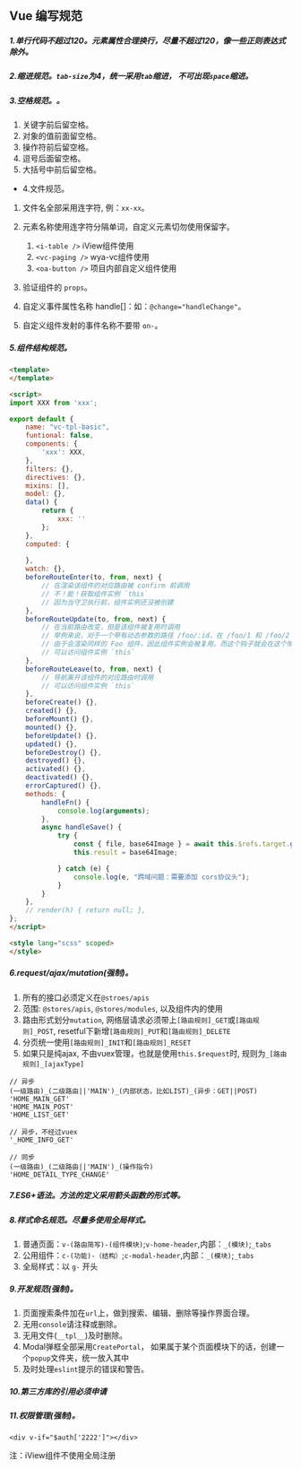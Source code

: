 ## Vue 编写规范

##### 1.单行代码不超过120。元素属性合理换行，尽量不超过120，像一些正则表达式除外。

##### 2.缩进规范。`tab-size`为4，统一采用`tab`缩进， 不可出现`space`缩进。

##### 3.空格规范。。

1. 关键字前后留空格。
2. 对象的值前面留空格。
3. 操作符前后留空格。
4. 逗号后面留空格。
5. 大括号中前后留空格。

- 4.文件规范。

1. 文件名全部采用连字符, 例：`xx-xx`。
2. 元素名称使用连字符分隔单词，自定义元素切勿使用保留字。

    1. `<i-table />` iView组件使用
    2. `<vc-paging />` wya-vc组件使用
    3. `<oa-button />` 项目内部自定义组件使用

3. 验证组件的 `props`。
4. 自定义事件属性名称 handle[]：如：`@change="handleChange"`。
5. 自定义组件发射的事件名称不要带 `on-`。


##### 5.组件结构规范。
```html
<template>
</template>

<script>
import XXX from 'xxx';

export default {
	name: "vc-tpl-basic",
	funtional: false,
	components: {
		'xxx': XXX,
	},
	filters: {},
	directives: {},
	mixins: [],
	model: {},
	data() {
		return {
		    xxx: ''
		};
	},
	computed: {
		
	},
	watch: {},
	beforeRouteEnter(to, from, next) {
		// 在渲染该组件的对应路由被 confirm 前调用
		// 不！能！获取组件实例 `this`
		// 因为当守卫执行前，组件实例还没被创建
	},
	beforeRouteUpdate(to, from, next) {
		// 在当前路由改变，但是该组件被复用时调用
		// 举例来说，对于一个带有动态参数的路径 /foo/:id，在 /foo/1 和 /foo/2 之间跳转的时候，
		// 由于会渲染同样的 Foo 组件，因此组件实例会被复用。而这个钩子就会在这个情况下被调用。
		// 可以访问组件实例 `this`
	},
	beforeRouteLeave(to, from, next) {
		// 导航离开该组件的对应路由时调用
		// 可以访问组件实例 `this`
	},
	beforeCreate() {},
	created() {},
	beforeMount() {},
	mounted() {},
	beforeUpdate() {},
	updated() {},
	beforeDestroy() {},
	destroyed() {},
	activated() {},
	deactivated() {},
	errorCaptured() {},
	methods: {
		handleFn() {
			console.log(arguments);
		},
		async handleSave() {
			try {
				const { file, base64Image } = await this.$refs.target.getImage();
				this.result = base64Image;

			} catch (e) {
				console.log(e, "跨域问题：需要添加 cors协议头");
			}
		}
	},
	// render(h) { return null; },
};
</script>

<style lang="scss" scoped>
</style>

```
##### 6.request/ajax/mutation(强制)。

1. 所有的接口必须定义在`@stroes/apis`
2. 范围: `@stores/apis`, `@stores/modules`, 以及组件内的使用
3. 路由形式划分`mutation`, 网络层请求必须带上`[路由规则]_GET`或`[路由规则]_POST`, resetful下新增`[路由规则]_PUT`和`[路由规则]_DELETE`
4. 分页统一使用`[路由规则]_INIT`和`[路由规则]_RESET`
5. 如果只是纯ajax, 不由vuex管理，也就是使用`this.$request`时, 规则为`_[路由规则]_[ajaxType]`

```
// 异步
(一级路由)_(二级路由||'MAIN')_(内部状态，比如LIST)_(异步：GET||POST)
'HOME_MAIN_GET'
'HOME_MAIN_POST'
'HOME_LIST_GET'

// 异步，不经过vuex
'_HOME_INFO_GET'

// 同步
(一级路由)_(二级路由||'MAIN')_(操作指令)
'HOME_DETAIL_TYPE_CHANGE'

```

##### 7.ES6+语法。方法的定义采用箭头函数的形式等。
##### 8.样式命名规范。尽量多使用全局样式。

1. 普通页面：`v-(路由简写)-(组件模块)`;`v-home-header`,内部：`_(模块)`;`_tabs`
2. 公用组件：`c-(功能)-（结构）`;`c-modal-header`,内部：`_(模块)`;`_tabs`
3. 全局样式：以 `g-` 开头

##### 9.开发规范(强制)。

1. 页面搜索条件加在`url`上，做到搜索、编辑、删除等操作界面合理。
2. 无用`console`请注释或删除。
3. 无用文件(`__tpl__`)及时删除。
4. Modal弹框全部采用`CreatePortal`， 如果属于某个页面模块下的话，创建一个`popup`文件夹，统一放入其中
5. 及时处理`eslint`提示的错误和警告。

##### 10.第三方库的引用必须申请

##### 11.权限管理(强制)。
```
<div v-if="$auth['2222']"></div>
```

注：iView组件不使用全局注册

